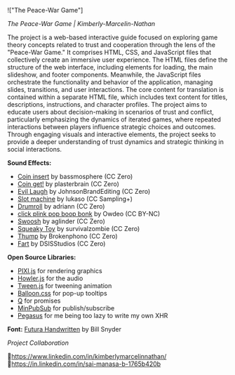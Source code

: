 !["The Peace-War Game"]

*The Peace-War Game | Kimberly-Marcelin-Nathan*

The project is a web-based interactive guide focused on exploring game theory 
concepts related to trust and cooperation through the lens of the "Peace-War Game."
It comprises HTML, CSS, and JavaScript files that collectively create an 
immersive user experience. The HTML files define the structure of the web interface,
including elements for loading, the main slideshow, and footer components. 
Meanwhile, the JavaScript files orchestrate the functionality and behavior
of the application, managing slides, transitions, and user interactions.
The core content for translation is contained within a separate HTML file,
which includes text content for titles, descriptions, instructions, and 
character profiles. The project aims to educate users about decision-making
in scenarios of trust and conflict, particularly emphasizing the dynamics of
iterated games, where repeated interactions between players influence strategic
choices and outcomes. Through engaging visuals and interactive elements,
the project seeks to provide a deeper understanding of trust dynamics and 
strategic thinking in social interactions.

**Sound Effects:**

* [Coin insert](https://freesound.org/people/bassmosphere/sounds/384700/) by bassmosphere (CC Zero)
* [Coin get!](https://freesound.org/people/plasterbrain/sounds/242857/) by plasterbrain (CC Zero)
* [Evil Laugh](https://freesound.org/people/JohnsonBrandEditing/sounds/173933/) by JohnsonBrandEditing (CC Zero)
* [Slot machine](https://freesound.org/people/lukaso/sounds/69689/) by lukaso (CC Sampling+)
* [Drumroll](https://freesound.org/people/adriann/sounds/191718/) by adriann (CC Zero)
* [click plink pop boop bonk](https://freesound.org/people/Owdeo/sounds/116653/) by Owdeo (CC BY-NC)
* [Swoosh](https://freesound.org/people/aglinder/sounds/264468/) by aglinder (CC Zero)
* [Squeaky Toy](https://freesound.org/people/survivalzombie/sounds/240015/) by survivalzombie (CC Zero)
* [Thump](https://freesound.org/people/Brokenphono/sounds/344149/) by Brokenphono (CC Zero)
* [Fart](https://freesound.org/people/DSISStudios/sounds/241000/) by DSISStudios (CC Zero)

**Open Source Libraries:**

* [PIXI.js](http://www.pixijs.com/) for rendering graphics
* [Howler.js](https://howlerjs.com/) for the audio
* [Tween.js](http://www.createjs.com/tweenjs) for tweening animation
* [Balloon.css](https://kazzkiq.github.io/balloon.css/) for pop-up tooltips
* [Q](https://github.com/kriskowal/q/) for promises
* [MinPubSub](https://github.com/daniellmb/MinPubSub) for publish/subscribe
* [Pegasus](https://github.com/typicode/pegasus) for me being too lazy to write my own XHR

**Font:** [Futura Handwritten](http://www.dafont.com/futurahandwritten.font) by Bill Snyder

*Project Collaboration*

🔗https://www.linkedin.com/in/kimberlymarcelinnathan/ \
🔗https://in.linkedin.com/in/sai-manasa-b-1765b420b